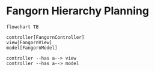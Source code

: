 # Fangorn Hierarchy Planning

```mermaid
flowchart TB

controller[FangornController]
view[FangornView]
model[FangornModel]

controller --has a--> view
controller --has a--> model


```